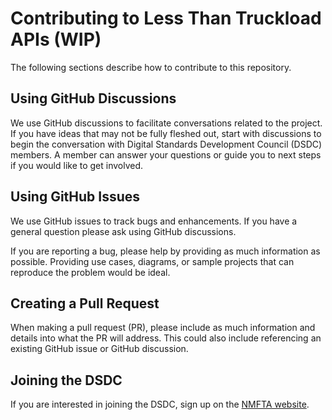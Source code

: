 # Contributing to Less Than Truckload APIs (WIP)

The following sections describe how to contribute to this repository.

## Using GitHub Discussions

We use GitHub discussions to facilitate conversations related to the project. If you have ideas that may not be fully fleshed out, start with discussions to begin the conversation with Digital Standards Development Council (DSDC) members. A member can answer your questions or guide you to next steps if you would like to get involved.

## Using GitHub Issues

We use GitHub issues to track bugs and enhancements. If you have a general question please ask using GitHub discussions.

If you are reporting a bug, please help by providing as much information as possible. Providing use cases, diagrams, or sample projects that can reproduce the problem would be ideal.

## Creating a Pull Request

When making a pull request (PR), please include as much information and details into what the PR will address. This could also include referencing an existing GitHub issue or GitHub discussion.

## Joining the DSDC

If you are interested in joining the DSDC, sign up on the [NMFTA website](https://nmfta.org/digital-standards-development/).